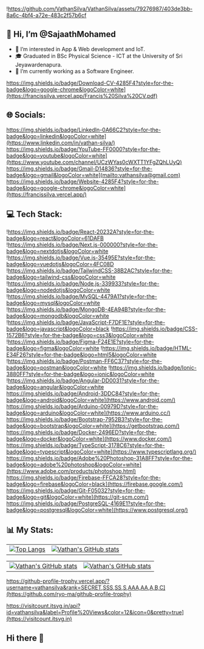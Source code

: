 !https://github.com/VathanSilva/VathanSilva/assets/79276987/403de3bb-8a6c-4bf4-a72e-483c2f57b6cf

## 👋 Hi, I’m @SajaathMohamed

- 👀 I’m interested in App & Web development and IoT.
- 🎓 Graduated in BSc Physical Science - ICT at the University of Sri Jeyawardenapura.
- 💞️ I’m currently working as a Software Engineer.

https://img.shields.io/badge/Download-CV-4285F4?style=for-the-badge&logo=google-chrome&logoColor=white](https://francissilva.vercel.app/Francis%20Silva%20CV.pdf)

## 🌐 Socials:

https://img.shields.io/badge/LinkedIn-0A66C2?style=for-the-badge&logo=linkedin&logoColor=white](https://www.linkedin.com/in/vathan-silva/)
https://img.shields.io/badge/YouTube-FF0000?style=for-the-badge&logo=youtube&logoColor=white](https://www.youtube.com/channel/UCzWYas0cWXTT1YFgZQhLUyQ)
https://img.shields.io/badge/Gmail-D14836?style=for-the-badge&logo=gmail&logoColor=white](mailto:vathansilva@gmail.com)
https://img.shields.io/badge/Website-4285F4?style=for-the-badge&logo=google-chrome&logoColor=white](https://francissilva.vercel.app/)

## 💻 Tech Stack:

!https://img.shields.io/badge/React-20232A?style=for-the-badge&logo=react&logoColor=61DAFB
!https://img.shields.io/badge/Next.js-000000?style=for-the-badge&logo=nextdotjs&logoColor=white
!https://img.shields.io/badge/Vue.js-35495E?style=for-the-badge&logo=vuedotjs&logoColor=4FC08D
!https://img.shields.io/badge/TailwindCSS-38B2AC?style=for-the-badge&logo=tailwind-css&logoColor=white
!https://img.shields.io/badge/Node.js-339933?style=for-the-badge&logo=nodedotjs&logoColor=white
!https://img.shields.io/badge/MySQL-4479A1?style=for-the-badge&logo=mysql&logoColor=white
!https://img.shields.io/badge/MongoDB-4EA94B?style=for-the-badge&logo=mongodb&logoColor=white
!https://img.shields.io/badge/JavaScript-F7DF1E?style=for-the-badge&logo=javascript&logoColor=black
!https://img.shields.io/badge/CSS-1572B6?style=for-the-badge&logo=css3&logoColor=white
!https://img.shields.io/badge/Figma-F24E1E?style=for-the-badge&logo=figma&logoColor=white
!https://img.shields.io/badge/HTML-E34F26?style=for-the-badge&logo=html5&logoColor=white
!https://img.shields.io/badge/Postman-FF6C37?style=for-the-badge&logo=postman&logoColor=white
!https://img.shields.io/badge/Ionic-3880FF?style=for-the-badge&logo=ionic&logoColor=white
!https://img.shields.io/badge/Angular-DD0031?style=for-the-badge&logo=angular&logoColor=white
https://img.shields.io/badge/Android-3DDC84?style=for-the-badge&logo=android&logoColor=white](https://www.android.com/)
https://img.shields.io/badge/Arduino-00979D?style=for-the-badge&logo=arduino&logoColor=white](https://www.arduino.cc/)
https://img.shields.io/badge/Bootstrap-7952B3?style=for-the-badge&logo=bootstrap&logoColor=white](https://getbootstrap.com/)
https://img.shields.io/badge/Docker-2496ED?style=for-the-badge&logo=docker&logoColor=white](https://www.docker.com/)
https://img.shields.io/badge/TypeScript-3178C6?style=for-the-badge&logo=typescript&logoColor=white](https://www.typescriptlang.org/)
https://img.shields.io/badge/Adobe%20Photoshop-31A8FF?style=for-the-badge&logo=adobe%20photoshop&logoColor=white](https://www.adobe.com/products/photoshop.html)
https://img.shields.io/badge/Firebase-FFCA28?style=for-the-badge&logo=firebase&logoColor=black](https://firebase.google.com/)
https://img.shields.io/badge/Git-F05032?style=for-the-badge&logo=git&logoColor=white](https://git-scm.com/)
https://img.shields.io/badge/PostgreSQL-4169E1?style=for-the-badge&logo=postgresql&logoColor=white](https://www.postgresql.org/)

## 📊 My Stats:

<table>
  <tr>
    <td><a href="https://github.com/vathansilva/README.md">
      <img src="https://github-readme-stats.vercel.app/api/top-langs/?username=vathansilva&layout=donut&theme=ambient_gradient" alt="Top Langs" />
    </a></td>
   <td><a href="https://github.com/vathansilva/README.md">
      <img src="https://github-readme-stats.vercel.app/api?username=vathansilva&show_icons=true&theme=ambient_gradient&rank_icon=github" alt="Vathan's GitHub stats" />
    </a></td>
  </tr>
</table>

<table>
  <tr>
    <td> 
    <a href="https://github.com/vathansilva/README.md">
      <img src="https://streak-stats.demolab.com/?user=vathansilva&theme=ambient_gradient" alt="Vathan's GitHub stats" />
    </a>
    </td>
   <td><a href="https://github.com/vathansilva/README.md">
      <img src="https://github-contributor-stats.vercel.app/api?username=vathansilva&limit=5&theme=ambient_gradient" alt="Vathan's GitHub stats" />
    </a></td>
  </tr>
</table>

https://github-profile-trophy.vercel.app/?username=vathansilva&rank=SECRET,SSS,SS,S,AAA,AA,A,B,C](https://github.com/ryo-ma/github-profile-trophy)

https://visitcount.itsvg.in/api?id=vathansilva&label=Profile%20Views&color=12&icon=0&pretty=true](https://visitcount.itsvg.in)
<!---
VathanSilva/VathanSilva is a ✨ special ✨ repository because its `README.md` (this file) appears on your GitHub profile.
You can click the Preview link to take a look at your changes.
--->
## Hi there 👋

<!--
**SajaathMohamed/SajaathMohamed** is a ✨ _special_ ✨ repository because its `README.md` (this file) appears on your GitHub profile.

Here are some ideas to get you started:

- 🔭 I’m currently working on ...
- 🌱 I’m currently learning ...
- 👯 I’m looking to collaborate on ...
- 🤔 I’m looking for help with ...
- 💬 Ask me about ...
- 📫 How to reach me: ...
- 😄 Pronouns: ...
- ⚡ Fun fact: ...
-->
